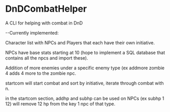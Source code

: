 # DnDCombatHelper
A CLI for helping with combat in DnD

--Currently implemented:

Character list with NPCs and Players that each have their own initiative.

NPCs have base stats starting at 10 (hope to implement a SQL database that contains all the npcs and import these).

Addition of more enemies under a specific enemy type (ex addmore zombie 4 adds 4 more to the zombie npc.

startcom will start combat and sort by initiative, iterate through combat with n.

in the startcom section, addhp and subhp can be used on NPCs (ex subhp 1 12) will remove 12 hp from the key 1 npc of that type.

